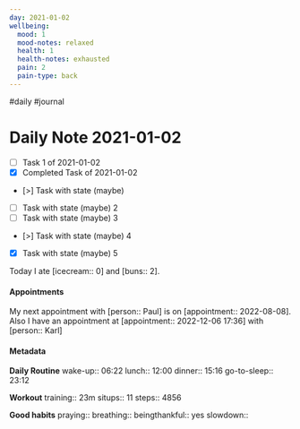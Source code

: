 ```yaml
---
day: 2021-01-02
wellbeing:
  mood: 1
  mood-notes: relaxed
  health: 1
  health-notes: exhausted
  pain: 2
  pain-type: back
---
```

#daily #journal

# Daily Note 2021-01-02

- [ ] Task 1 of 2021-01-02
- [x] Completed Task of 2021-01-02
- [>] Task with state (maybe)
- [ ] Task with state (maybe) 2
- [ ] Task with state (maybe) 3
- [>] Task with state (maybe) 4
- [x] Task with state (maybe) 5

Today I ate [icecream:: 0] and [buns:: 2].

#### Appointments
My next appointment with [person:: Paul] is on [appointment:: 2022-08-08].
Also I have an appointment at [appointment:: 2022-12-06 17:36] with [person:: Karl]

#### Metadata

**Daily Routine**
wake-up:: 06:22
lunch:: 12:00
dinner:: 15:16
go-to-sleep:: 23:12

**Workout**
training:: 23m
situps:: 11
steps:: 4856

**Good habits**
praying:: 
breathing:: 
beingthankful:: yes
slowdown:: 
